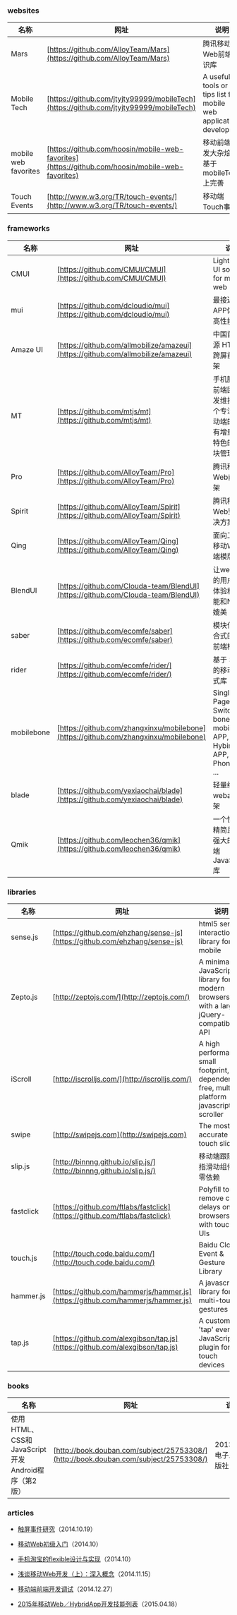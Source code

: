 ### websites

 名称 | 网址 | 说明
------ | ------ | ------
Mars | [https://github.com/AlloyTeam/Mars](https://github.com/AlloyTeam/Mars) | 腾讯移动Web前端知识库
Mobile Tech | [https://github.com/jtyjty99999/mobileTech](https://github.com/jtyjty99999/mobileTech) | A useful tools or tips list for mobile web application developing
mobile web favorites | [https://github.com/hoosin/mobile-web-favorites](https://github.com/hoosin/mobile-web-favorites) | 移动前端开发大杂烩，基于 mobileTech 上完善
Touch Events | [http://www.w3.org/TR/touch-events/](http://www.w3.org/TR/touch-events/) | 移动端Touch事件

### frameworks

 名称 | 网址 | 说明
------ | ------ | ------
CMUI | [https://github.com/CMUI/CMUI](https://github.com/CMUI/CMUI) | Lightweight UI solution for mobile web
mui | [https://github.com/dcloudio/mui](https://github.com/dcloudio/mui) | 最接近原生APP体验的高性能框架
Amaze UI | [https://github.com/allmobilize/amazeui](https://github.com/allmobilize/amazeui) | 中国首个开源 HTML5 跨屏前端框架
MT | [https://github.com/mtjs/mt](https://github.com/mtjs/mt) | 手机腾讯网前端团队开发维护的一个专注于移动端的、带有增量更新特色的js模块管理框架
Pro | [https://github.com/AlloyTeam/Pro](https://github.com/AlloyTeam/Pro) | 腾讯移动Web前端框架
Spirit | [https://github.com/AlloyTeam/Spirit](https://github.com/AlloyTeam/Spirit) | 腾讯移动Web整体解决方案
Qing | [https://github.com/AlloyTeam/Qing](https://github.com/AlloyTeam/Qing) | 面向工程的移动Web前端模版
BlendUI | [https://github.com/Clouda-team/BlendUI](https://github.com/Clouda-team/BlendUI) | 让webapp的用户界面体验和交互能和Native媲美
saber | [https://github.com/ecomfe/saber](https://github.com/ecomfe/saber) | 模块化、组合式的移动前端框架
rider | [https://github.com/ecomfe/rider/](https://github.com/ecomfe/rider/) | 基于 Stylus 的移动端样式库
mobilebone | [https://github.com/zhangxinxu/mobilebone](https://github.com/zhangxinxu/mobilebone) | Single Page Switching bone for mobile web APP, Hybird APP, Phonegap, ...
blade | [https://github.com/yexiaochai/blade](https://github.com/yexiaochai/blade) | 轻量级webapp框架
Qmik | [https://github.com/leochen36/qmik](https://github.com/leochen36/qmik) | 一个快速和精简且功能强大的无线端JavaScript库

### libraries

 名称 | 网址 | 说明
------ | ------ | ------
sense.js | [https://github.com/ehzhang/sense-js](https://github.com/ehzhang/sense-js) | html5 sensor interaction library for mobile
Zepto.js | [http://zeptojs.com/](http://zeptojs.com/) | A minimalist JavaScript library for modern browsers with a largely jQuery-compatible API
iScroll | [http://iscrolljs.com/](http://iscrolljs.com/) | A high performance, small footprint, dependency free, multi-platform javascript scroller
swipe | [http://swipejs.com](http://swipejs.com) | The most accurate touch slider
slip.js | [http://binnng.github.io/slip.js/](http://binnng.github.io/slip.js/) | 移动端跟随手指滑动组件，零依赖
fastclick | [https://github.com/ftlabs/fastclick](https://github.com/ftlabs/fastclick) | Polyfill to remove click delays on browsers with touch UIs
touch.js | [http://touch.code.baidu.com/](http://touch.code.baidu.com/) | Baidu Clouda Event & Gesture Library
hammer.js | [https://github.com/hammerjs/hammer.js](https://github.com/hammerjs/hammer.js) | A javascript library for multi-touch gestures
tap.js | [https://github.com/alexgibson/tap.js](https://github.com/alexgibson/tap.js) | A custom 'tap' event JavaScript plugin for touch devices

### books

 名称 | 网址 | 说明
------ | ------ | ------
使用HTML、CSS和JavaScript开发Android程序（第2版）| [http://book.douban.com/subject/25753308/](http://book.douban.com/subject/25753308/) | 2013.09，电子工业出版社

### articles

- [触屏事件研究](https://github.com/RubyLouvre/avalon/issues/534)（2014.10.19）

- [移动Web初级入门](http://www.html-js.com/article/2411)（2014.10）

- [手机淘宝的flexible设计与实现](http://www.html-js.com/article/2402)（2014.10）

- [浅谈移动Web开发（上）：深入概念](http://www.infoq.com/cn/articles/development-of-the-mobile-web-deep-concept)（2014.11.15）

- [移动端前端开发调试](http://yujiangshui.com/multidevice-frontend-debug/)（2014.12.27）

- [2015年移动Web／HybridApp开发技能列表](http://blog.csdn.net/offbye/article/details/45114851)（2015.04.18）

